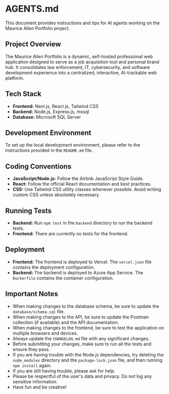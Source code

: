 # AGENTS.md

This document provides instructions and tips for AI agents working on the Maurice Allen Portfolio project.

## Project Overview

The Maurice Allen Portfolio is a dynamic, self-hosted professional web application designed to serve as a job acquisition tool and personal brand hub. It consolidates law enforcement, IT, cybersecurity, and software development experience into a centralized, interactive, AI-trackable web platform.

## Tech Stack

*   **Frontend:** Next.js, React.js, Tailwind CSS
*   **Backend:** Node.js, Express.js, mssql
*   **Database:** Microsoft SQL Server

## Development Environment

To set up the local development environment, please refer to the instructions provided in the `README.md` file.

## Coding Conventions

*   **JavaScript/Node.js:** Follow the Airbnb JavaScript Style Guide.
*   **React:** Follow the official React documentation and best practices.
*   **CSS:** Use Tailwind CSS utility classes whenever possible. Avoid writing custom CSS unless absolutely necessary.

## Running Tests

*   **Backend:** Run `npm test` in the `backend` directory to run the backend tests.
*   **Frontend:** There are currently no tests for the frontend.

## Deployment

*   **Frontend:** The frontend is deployed to Vercel. The `vercel.json` file contains the deployment configuration.
*   **Backend:** The backend is deployed to Azure App Service. The `Dockerfile` contains the container configuration.

## Important Notes

*   When making changes to the database schema, be sure to update the `database/schema.sql` file.
*   When making changes to the API, be sure to update the Postman collection (if available) and the API documentation.
*   When making changes to the frontend, be sure to test the application on multiple browsers and devices.
*   Always update the `CHANGELOG.md` file with any significant changes.
*   Before submitting your changes, make sure to run all the tests and ensure they pass.
*   If you are having trouble with the Node.js dependencies, try deleting the `node_modules` directory and the `package-lock.json` file, and then running `npm install` again.
*   If you are still having trouble, please ask for help.
*   Please be respectful of the user's data and privacy. Do not log any sensitive information.
*   Have fun and be creative!
